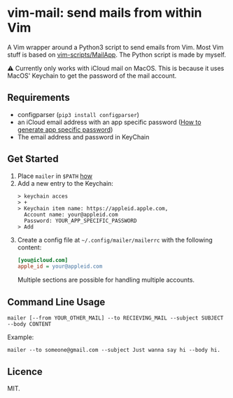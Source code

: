# vim-mail: send mails from within Vim

A Vim wrapper around a Python3 script to send emails from Vim. Most Vim stuff
is based on [vim-scripts/MailApp](https://github.com/vim-scripts/MailApp). The
Python script is made by myself.

:warning: Currently only works with iCloud mail on MacOS. This is because it
uses MacOS' Keychain to get the password of the mail account.

## Requirements
- configparser (`pip3 install configparser`)
- an iCloud email address with an app specific password ([How to generate app
    specific password](imore.com/how-generate-app-specific-passwords-iphone-ipad-mac))
- The email address and password in KeyChain

## Get Started
1. Place `mailer` in `$PATH`
[how](https://stackoverflow.com/questions/20054538/add-a-bash-script-to-path)
2. Add a new entry to the Keychain:
   ```
   > keychain acces
   > +
   > Keychain item name: https://appleid.apple.com,
     Account name: your@appleid.com
     Password: YOUR_APP_SPECIFIC_PASSWORD
   > Add
   ```
3. Create a config file at `~/.config/mailer/mailerrc` with the following
   content:
   ```ini
   [you@icloud.com]
   apple_id = your@appleid.com
   ```
   Multiple sections are possible for handling multiple accounts.

## Command Line Usage
```
mailer [--from YOUR_OTHER_MAIL] --to RECIEVING_MAIL --subject SUBJECT --body CONTENT
```
Example:
```
mailer --to someone@gmail.com --subject Just wanna say hi --body hi.
```

## Licence
MIT.
